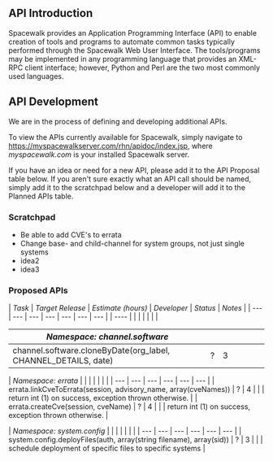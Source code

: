## API Introduction
 


Spacewalk provides an Application Programming Interface (API) to enable creation of tools and programs to automate common tasks typically performed through the Spacewalk Web User Interface.  The tools/programs may be implemented in any programming language that provides an XML-RPC client interface; however, Python and Perl are the two most commonly used languages.
## API Development



We are in the process of defining and developing additional APIs.

To view the APIs currently available for Spacewalk, simply navigate to https://myspacewalkserver.com/rhn/apidoc/index.jsp, where _myspacewalk.com_ is your installed Spacewalk server.

If you have an idea or need for a new API, please add it to the API Proposal table below.  If you aren't sure exactly what an API call should be named, simply add it to the scratchpad below and a developer will add it to the Planned APIs table.
### Scratchpad



 * Be able to add CVE's to errata
 * Change base- and child-channel for system groups, not just single systems
 * idea2
 * idea3
### Proposed APIs




|   *Task*  |  *Target Release*  |   *Estimate (hours)*  |  *Developer*  |  *Status*  |  *Notes*  |
| --- | --- | --- | --- | --- | --- | --- |
|   ----    |    |    |    |    |    |  |


|   *Namespace: channel.software*  |    |    |    |    |    |  |
| --- | --- | --- | --- | --- | --- | --- |
|   channel.software.cloneByDate(org_label, CHANNEL_DETAILS, date)  |  ?  |  3  |    |    |    |  |


|   *Namespace: errata*  |    |    |    |    |    |  |
| --- | --- | --- | --- | --- | --- |
|   errata.linkCveToErrata(session, advisory_name, array(cveNames))  |  ?  |  4  |   |    |  return int (1) on success, exception thrown otherwise.  |
|   errata.createCve(session, cveName)  |  ?  |  4  |   |    |  return int (1) on success, exception thrown otherwise.  |


|   *Namespace: system.config*  |    |    |    |    |    |  |
| --- | --- | --- | --- | --- | --- |
|   system.config.deployFiles(auth, array(string filename), array(sid))  |  ?  |  3  |    |    |  schedule deployment of specific files to specific systems  |
